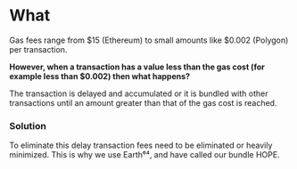 # What

Gas fees range from $15 (Ethereum) to small amounts like $0.002 (Polygon) per transaction.&#x20;

**However, when a transaction has a value less than the gas cost (for example less than $0.002) then what happens?**&#x20;

The transaction is delayed and accumulated or it is bundled with other transactions until an amount greater than that of the gas cost is reached.&#x20;

### Solution

To eliminate this delay transaction fees need to be eliminated or heavily minimized. This is why we use Earth⁶⁴, and have called our bundle HOPE.&#x20;
